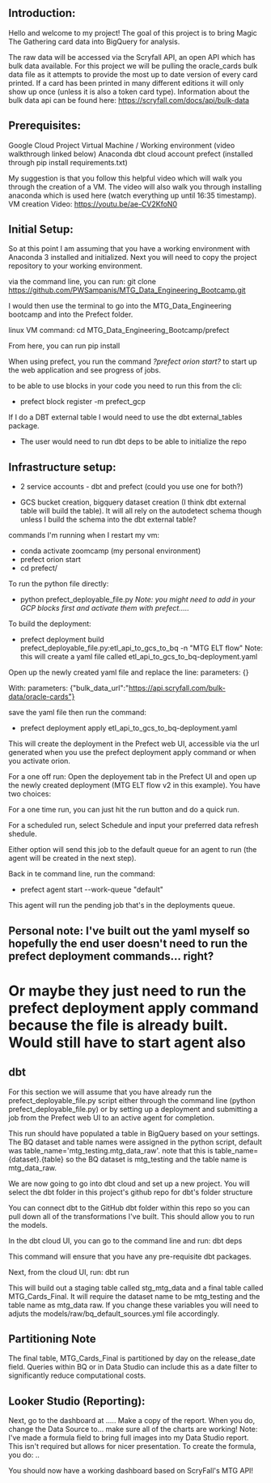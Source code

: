 ## Introduction:
Hello and welcome to my project! The goal of this project is to bring Magic The Gathering card data into BigQuery for analysis. 

The raw data will be accessed via the Scryfall API, an open API which has bulk data available. 
For this project we will be pulling the oracle_cards bulk data file as it attempts to provide the most up to date version of every card printed. 
If a card has been printed in many different editions it will only show up once (unless it is also a token card type).
Information about the bulk data api can be found here: https://scryfall.com/docs/api/bulk-data

## Prerequisites:
Google Cloud Project
Virtual Machine / Working environment (video walkthrough linked below)
Anaconda
dbt cloud account
prefect (installed through pip install requirements.txt)



My suggestion is that you follow this helpful video which will walk you through the creation of a VM. The video will also walk you through installing anaconda which is used here (watch everything up until 16:35 timestamp).
VM creation Video: https://youtu.be/ae-CV2KfoN0


## Initial Setup: 
So at this point I am assuming that you have a working environment with Anaconda 3 installed and initialized. Next you will need to copy the project repository to your working environment.

via the command line, you can run:
git clone https://github.com/PWSampanis/MTG_Data_Engineering_Bootcamp.git

I would then use the terminal to go into the MTG_Data_Engineering bootcamp and into the Prefect folder.

linux VM command:
cd MTG_Data_Engineering_Bootcamp/prefect

From here, you can run pip install 












When using prefect, you run the command *?prefect orion start?* to start up the web application and see progress of jobs. 

to be able to use blocks in your code you need to run this from the cli:
- prefect block register -m prefect_gcp

If I do a DBT external table I would need to use the dbt external_tables package. 
- The user would need to run dbt deps to be able to initialize the repo

## Infrastructure setup:
- 2 service accounts - dbt and prefect (could you use one for both?)

- GCS bucket creation, bigquery dataset creation (I think dbt external table will build the table). It will all rely on the autodetect schema though unless I build the schema into the dbt external table?


commands I'm running when I restart my vm:
- conda activate zoomcamp (my personal environment)
- prefect orion start
- cd prefect/

To run the python file directly: 
- python prefect_deployable_file.py
*Note: you might need to add in your GCP blocks first and activate them with prefect.....*

To build the deployment: 
- prefect deployment build prefect_deployable_file.py:etl_api_to_gcs_to_bq -n "MTG ELT flow"
Note: this will create a yaml file called etl_api_to_gcs_to_bq-deployment.yaml

Open up the newly created yaml file and replace the line:
parameters: {}

With:
parameters: {"bulk_data_url":"https://api.scryfall.com/bulk-data/oracle-cards"}

save the yaml file then run the command:
- prefect deployment apply etl_api_to_gcs_to_bq-deployment.yaml 

This will create the deployment in the Prefect web UI, accessible via the url generated when you use the prefect deployment apply command or when you activate orion. 

For a one off run: Open the deployement tab in the Prefect UI and open up the newly created deployment (MTG ELT flow v2 in this example). You have two choices:

For a one time run, you can just hit the run button and do a quick run. 

For a scheduled run, select Schedule and input your preferred data refresh shedule. 

Either option will send this job to the default queue for an agent to run (the agent will be created in the next step).

Back in te command line, run the command:
- prefect agent start --work-queue "default"

This agent will run the pending job that's in the deployments queue. 

## Personal note: I've built out the yaml myself so hopefully the end user doesn't need to run the prefect deployment commands... right? 
# Or maybe they just need to run the prefect deployment apply command because the file is already built. Would still have to start agent also

## dbt
For this section we will assume that you have already run the prefect_deployable_file.py script either through the command line (python prefect_deployable_file.py) or by setting up a deployment and submitting a job from the Prefect web UI to an active agent for completion. 

This run should have populated a table in BigQuery based on your settings. 
The BQ dataset and table names were assigned in the python script, default was table_name='mtg_testing.mtg_data_raw'. note that this is table_name={dataset}.{table} so the BQ dataset is mtg_testing and the table name is mtg_data_raw. 

We are now going to go into dbt cloud and set up a new project. You will select the dbt folder in this project's github repo for dbt's folder structure

You can connect dbt to the GitHub dbt folder within this repo so you can pull down all of the transformations I've built. This should allow you to run the models. 

In the dbt cloud UI, you can go to the command line and run:
dbt deps

This command will ensure that you have any pre-requisite dbt packages.

Next, from the cloud UI, run:
dbt run

This will build out a staging table called stg_mtg_data and a final table called MTG_Cards_Final. It will require the dataset name to be mtg_testing and the table name as mtg_data raw. If you change these variables you will need to adjuts the models/raw/bq_default_sources.yml file accordingly.

## Partitioning Note
The final table, MTG_Cards_Final is partitioned by day on the release_date field. Queries within BQ or in Data Studio can include this as a date filter to significantly reduce computational costs.

## Looker Studio (Reporting):
Next, go to the dashboard at .....
Make a copy of the report. When you do, change the Data Source to...
make sure all of the charts are working!
Note: I've made a formula field to bring full images into my Data Studio report. This isn't required but allows for nicer presentation. To create the formula, you do:
..

You should now have a working dashboard based on ScryFall's MTG API!

